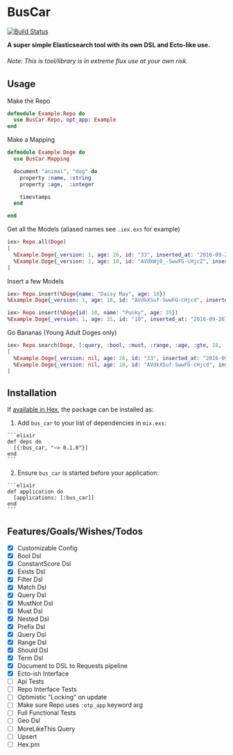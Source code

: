 # BusCar

[![Build Status](https://travis-ci.org/elbow-jason/bus_car.svg?branch=master)](https://travis-ci.org/elbow-jason/bus_car)

**A super simple Elasticsearch tool with its own DSL and Ecto-like use.**
###### Note:  This is tool/library is in extreme flux use at your own risk.

## Usage

Make the Repo

```elixir
defmodule Example.Repo do
  use BusCar.Repo, opt_app: Example
end
```

Make a Mapping

```elixir
defmodule Example.Doge do
  use BusCar.Mapping

  document "animal", "dog" do
    property :name, :string
    property :age,  :integer

    timestamps
  end

end
```

Get all the Models (aliased names see `.iex.exs` for example)
```elixir
iex> Repo.all(Doge)
[
  %Example.Doge{_version: 1, age: 26, id: "33", inserted_at: "2016-09-26T02:34:20.187264Z", name: "Moe Moe", updated_at: "2016-09-26T02:34:20.187264Z"},
  %Example.Doge{_version: 1, age: 10, id: "AVdkWj0_-SwwFG-cHjcZ", inserted_at: "2016-09-26T02:36:58.044176Z", name: "Dora", updated_at: "2016-09-26T02:36:58.044176Z"}
]
```

Insert a few Models

```elixir
iex> Repo.insert(%Doge{name: "Daisy May", age: 18})
%Example.Doge{_version: 1, age: 18, id: "AVdkXSuf-SwwFG-cHjcd", inserted_at: "2016-09-26T02:40:10.140185Z", name: "Daisy May", updated_at: "2016-09-26T02:40:10.140185Z"}

iex> Repo.insert(%Doge{id: 10, name: "Punky", age: 35})
%Example.Doge{_version: 1, age: 35, id: "10", inserted_at: "2016-09-26T02:50:21.290414Z", name: "Punky", updated_at: "2016-09-26T02:50:21.290414Z"}
```

Go Bananas (Young Adult Doges only)

```elixir
iex> Repo.search(Doge, [:query, :bool, :must, :range, :age, :gte, 18, :lt, 30]
[
  %Example.Doge{_version: nil, age: 26, id: "33", inserted_at: "2016-09-26T02:34:20.187264Z", name: "Moe Moe", updated_at: "2016-09-26T02:34:20.187264Z"},
  %Example.Doge{_version: nil, age: 18, id: "AVdkXSuf-SwwFG-cHjcd", inserted_at: "2016-09-26T02:40:10.140185Z", name: "Daisy May", updated_at: "2016-09-26T02:40:10.140185Z"}
]
```



## Installation

If [available in Hex](https://hex.pm/docs/publish), the package can be installed as:

  1. Add `bus_car` to your list of dependencies in `mix.exs`:

    ```elixir
    def deps do
      [{:bus_car, "~> 0.1.0"}]
    end
    ```

  2. Ensure `bus_car` is started before your application:

    ```elixir
    def application do
      [applications: [:bus_car]]
    end
    ```

## Features/Goals/Wishes/Todos

  - [x] Customizable Config
  - [x] Bool Dsl
  - [x] ConstantScore Dsl
  - [x] Exists Dsl
  - [x] Filter Dsl
  - [x] Match Dsl
  - [x] Query Dsl
  - [x] MustNot Dsl
  - [x] Must Dsl
  - [x] Nested Dsl
  - [x] Prefix Dsl
  - [x] Query Dsl
  - [x] Range Dsl
  - [x] Should Dsl
  - [x] Term Dsl
  - [x] Document to DSL to Requests pipeline
  - [x] Ecto-ish Interface
  - [ ] Api Tests
  - [ ] Repo Interface Tests
  - [ ] Optimistic "Locking" on update
  - [ ] Make sure Repo uses `:otp_app` keyword arg
  - [ ] Full Functional Tests
  - [ ] Geo Dsl
  - [ ] MoreLikeThis Query
  - [ ] Upsert
  - [ ] Hex.pm
